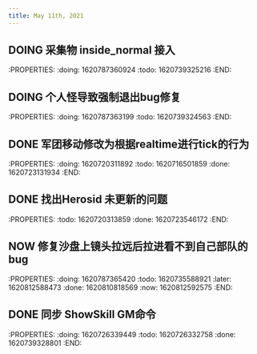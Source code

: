 ```yaml
---
title: May 11th, 2021
---
```


## DOING 采集物 inside_normal 接入
:PROPERTIES:
:doing: 1620787360924
:todo: 1620739325216
:END:
## DOING 个人怪导致强制退出bug修复
:PROPERTIES:
:doing: 1620787363199
:todo: 1620739324563
:END:
## DONE 军团移动修改为根据realtime进行tick的行为
:PROPERTIES:
:doing: 1620720311892
:todo: 1620716501859
:done: 1620723131934
:END:
## DONE 找出Herosid 未更新的问题
:PROPERTIES:
:todo: 1620720313859
:done: 1620723546172
:END:
## NOW 修复沙盘上镜头拉远后拉进看不到自己部队的bug
:PROPERTIES:
:doing: 1620787365420
:todo: 1620735588921
:later: 1620812588473
:done: 1620810818569
:now: 1620812592575
:END:
## DONE 同步 ShowSkill GM命令
:PROPERTIES:
:doing: 1620726339449
:todo: 1620726332758
:done: 1620739328801
:END:
